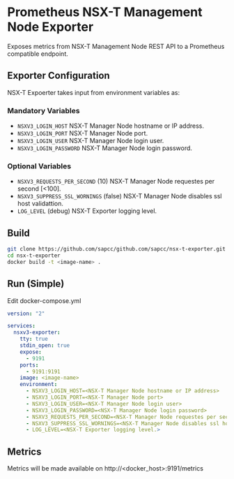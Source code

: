 # Prometheus NSX-T Management Node Exporter

Exposes metrics from NSX-T Management Node REST API to a Prometheus compatible endpoint.

## Exporter Configuration

NSX-T Expoerter takes input from environment variables as:

### Mandatory Variables
- `NSXV3_LOGIN_HOST` NSX-T Manager Node hostname or IP address.
- `NSXV3_LOGIN_PORT` NSX-T Manager Node port.
- `NSXV3_LOGIN_USER` NSX-T Manager Node login user.
- `NSXV3_LOGIN_PASSWORD` NSX-T Manager Node login password.

### Optional Variables
- `NSXV3_REQUESTS_PER_SECOND` (10) NSX-T Manager Node requestes per second [<100].
- `NSXV3_SUPPRESS_SSL_WORNINGS` (false) NSX-T Manager Node disables ssl host validattion.
- `LOG_LEVEL` (debug) NSX-T Exporter logging level.

## Build

```sh
git clone https://github.com/sapcc/github.com/sapcc/nsx-t-exporter.git
cd nsx-t-exporter
docker build -t <image-name> .
```

## Run (Simple)

Edit docker-compose.yml
```yaml
version: "2"

services:
  nsxv3-exporter:
    tty: true
    stdin_open: true
    expose:
      - 9191
    ports:
      - 9191:9191
    image: <image-name> 
    environment:
      - NSXV3_LOGIN_HOST=<NSX-T Manager Node hostname or IP address>
      - NSXV3_LOGIN_PORT=<NSX-T Manager Node port>
      - NSXV3_LOGIN_USER=<NSX-T Manager Node login user>
      - NSXV3_LOGIN_PASSWORD=<NSX-T Manager Node login password>
      - NSXV3_REQUESTS_PER_SECOND=<NSX-T Manager Node requestes per second [<100]>
      - NSXV3_SUPPRESS_SSL_WORNINGS=<NSX-T Manager Node disables ssl host validattion>
      - LOG_LEVEL=<NSX-T Exporter logging level.>

```

## Metrics

Metrics will be made available on http://<docker_host>:9191/metrics